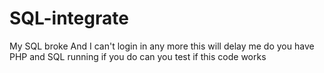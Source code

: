 # SQL-integrate
My SQL broke And I can't login in any more this will delay me do you have PHP and SQL running if you do can you test if this code works
